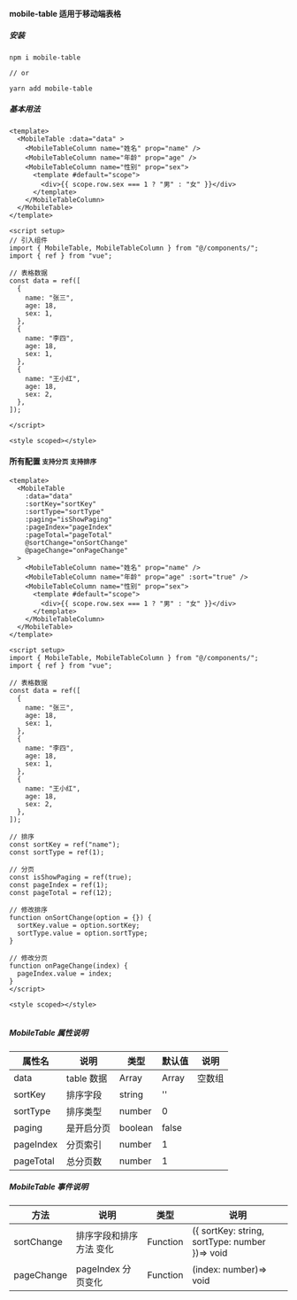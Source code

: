 #### mobile-table 适用于移动端表格

##### 安装

```
npm i mobile-table

// or

yarn add mobile-table
```

##### 基本用法

```
<template>
  <MobileTable :data="data" >
    <MobileTableColumn name="姓名" prop="name" />
    <MobileTableColumn name="年龄" prop="age" />
    <MobileTableColumn name="性别" prop="sex">
      <template #default="scope">
        <div>{{ scope.row.sex === 1 ? "男" : "女" }}</div>
      </template>
    </MobileTableColumn>
  </MobileTable>
</template>

<script setup>
// 引入组件
import { MobileTable, MobileTableColumn } from "@/components/";
import { ref } from "vue";

// 表格数据
const data = ref([
  {
    name: "张三",
    age: 18,
    sex: 1,
  },
  {
    name: "李四",
    age: 18,
    sex: 1,
  },
  {
    name: "王小红",
    age: 18,
    sex: 2,
  },
]);

</script>

<style scoped></style>

```

#### 所有配置 `支持分页` `支持排序`

```
<template>
  <MobileTable
    :data="data"
    :sortKey="sortKey"
    :sortType="sortType"
    :paging="isShowPaging"
    :pageIndex="pageIndex"
    :pageTotal="pageTotal"
    @sortChange="onSortChange"
    @pageChange="onPageChange"
  >
    <MobileTableColumn name="姓名" prop="name" />
    <MobileTableColumn name="年龄" prop="age" :sort="true" />
    <MobileTableColumn name="性别" prop="sex">
      <template #default="scope">
        <div>{{ scope.row.sex === 1 ? "男" : "女" }}</div>
      </template>
    </MobileTableColumn>
  </MobileTable>
</template>

<script setup>
import { MobileTable, MobileTableColumn } from "@/components/";
import { ref } from "vue";

// 表格数据
const data = ref([
  {
    name: "张三",
    age: 18,
    sex: 1,
  },
  {
    name: "李四",
    age: 18,
    sex: 1,
  },
  {
    name: "王小红",
    age: 18,
    sex: 2,
  },
]);

// 排序
const sortKey = ref("name");
const sortType = ref(1);

// 分页
const isShowPaging = ref(true);
const pageIndex = ref(1);
const pageTotal = ref(12);

// 修改排序
function onSortChange(option = {}) {
  sortKey.value = option.sortKey;
  sortType.value = option.sortType;
}

// 修改分页
function onPageChange(index) {
  pageIndex.value = index;
}
</script>

<style scoped></style>


```

##### MobileTable 属性说明

| 属性名    | 说明       | 类型    | 默认值 | 说明   |
| --------- | ---------- | ------- | ------ | ------ |
| data      | table 数据 | Array   | Array  | 空数组 |
| sortKey   | 排序字段   | string  | ''     |        |
| sortType  | 排序类型   | number  | 0      |        |
| paging    | 是开启分页 | boolean | false  |        |
| pageIndex | 分页索引   | number  | 1      |        |
| pageTotal | 总分页数   | number  | 1      |        |

##### MobileTable 事件说明

| 方法       | 说明                    | 类型     | 说明                                           |
| ---------- | ----------------------- | -------- | ---------------------------------------------- |
| sortChange | 排序字段和排序方法 变化 | Function | ({ sortKey: string, sortType: number })=> void |
| pageChange | pageIndex 分页变化      | Function | (index: number)=> void                         |
